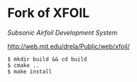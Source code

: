 Fork of XFOIL
=============

*Subsonic Airfoil Development System*

<http://web.mit.edu/drela/Public/web/xfoil/>

```
$ mkdir build && cd build
$ cmake ..
$ make install
```
